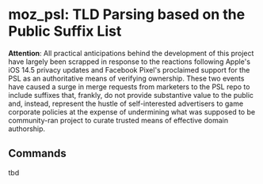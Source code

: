 moz_psl: TLD Parsing based on the Public Suffix List
=====
**Attention**:
All practical anticipations behind the development of this project have largely been scrapped in response to the reactions following Apple's iOS 14.5 privacy updates and Facebook Pixel's proclaimed support for the PSL as an authoritative means of verifying ownership. These two events have caused a surge in merge requests from marketers to the PSL repo to include suffixes that, frankly, do not provide substantive value to the public and, instead, represent the hustle of self-interested advertisers to game corporate policies at the expense of undermining what was supposed to be community-ran project to curate trusted means of effective domain authorship.

## Commands ##
tbd
